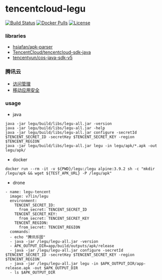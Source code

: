# tencentcloud-legu

[![Build Status](https://cloud.drone.io/api/badges/v7lin/tencentcloud-legu/status.svg)](https://cloud.drone.io/v7lin/tencentcloud-legu)
[![Docker Pulls](https://img.shields.io/docker/pulls/v7lin/legu.svg)](https://hub.docker.com/r/v7lin/legu)
[![License](https://img.shields.io/badge/License-Apache%202.0-blue.svg)](https://github.com/v7lin/tencentcloud-legu/blob/master/LICENSE)

### libraries

* [hsiafan/apk-parser](https://github.com/hsiafan/apk-parser)
* [TencentCloud/tencentcloud-sdk-java](https://github.com/TencentCloud/tencentcloud-sdk-java)
* [tencentyun/cos-java-sdk-v5](https://github.com/tencentyun/cos-java-sdk-v5)

### 腾讯云

* [访问管理](https://console.cloud.tencent.com/cam/capi)
* [移动应用安全](https://console.cloud.tencent.com/ms/reinforce/list)

### usage

* java

````
java -jar legu/build/libs/legu-all.jar -version
java -jar legu/build/libs/legu-all.jar -help
java -jar legu/build/libs/legu-all.jar configure -secretId $TENCENT_SECRET_ID -secretKey $TENCENT_SECRET_KEY -region $TENCENT_REGION
java -jar legu/build/libs/legu-all.jar legu -in legu/apk/*.apk -out legu/apk/
````

* docker

````
docker run --rm -it -v ${PWD}/legu:/legu alpine:3.9.2 sh -c "mkdir /legu/apk && wget ${TEST_APK_URL} -P /legu/apk"
````

* drone

````
- name: legu-tencent
  image: v7lin/legu
  environment:
    TENCENT_SECRET_ID:
      from_secret: TENCENT_SECRET_ID
    TENCENT_SECRET_KEY:
      from_secret: TENCENT_SECRET_KEY
    TENCENT_REGION:
      from_secret: TENCENT_REGION
  commands:
  - echo "腾讯乐固"
  - java -jar /legu/legu-all.jar -version
  - APK_OUTPUT_DIR=app/build/outputs/apk/release
  - java -jar /legu/legu-all.jar configure -secretId $TENCENT_SECRET_ID -secretKey $TENCENT_SECRET_KEY -region $TENCENT_REGION
  - java -jar /legu/legu-all.jar legu -in $APK_OUTPUT_DIR/app-release.apk -out $APK_OUTPUT_DIR
  - ls $APK_OUTPUT_DIR
````
